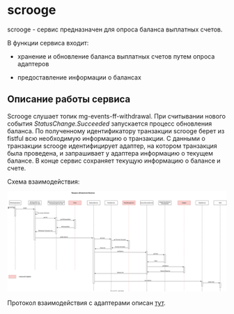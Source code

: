 # scrooge

scrooge - сервис предназначен для опроса баланса выплатных счетов.

В функции сервиса входит:

- хранение и обновление баланса выплатных счетов путем опроса адаптеров

- предоставление информации о балансах

## Описание работы сервиса

Scrooge слушает топик mg-events-ff-withdrawal. При считывании нового события *StatusChange.Succeeded* запускается
процесс обновления баланса. По полученному идентификатору транзакции scrooge берет из fistful всю необходимую информацию
о транзакции. С данными о транзакции scrooge идентифицирует адаптер, на котором транзакция была проведена, и запрашивает
у адаптера информацию о текущем балансе. В конце сервис сохраняет текущую информацию о балансе и счете.

Схема взаимодействия:

![scrooge_balance.svg](doc/scrooge_balance_v4.svg)

Протокол взаимодействия с адаптерами описан [тут](https://github.com/valitydev/account-balance-proto).
